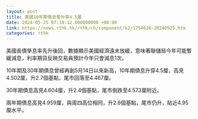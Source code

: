 ```yaml
---
layout: post
title: 美國10年期債息曾升穿4.5厘
date: 2024-05-25 07:10:12.000000000 +08:00
link: https://news.rthk.hk/rthk/ch/component/k2/1754626-20240525.htm
categories: rthk
---
```


美國長債孳息率先升後回，數據顯示美國經濟遠未放緩，意味著聯儲局今年可能暫緩減息，利率期貨反映交易員預計今年只會減息1次。

10年期及30年期債息曾經再創5月14日以來新高，10年期債息升穿4.5厘，高見4.502厘，升2.7個基點，尾市回落至4.467厘。

30年期債息高見4.604厘，升2.4個基點，尾市倒跌至4.573厘附近。

兩年期債息高見4.959厘，與周四高位相同，升2.6個基點，尾市仍升，貼近4.95厘水平。
